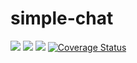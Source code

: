 simple-chat
===========

<img src="https://travis-ci.org/VanDalkvist/simple-talk.svg?branch=master"></img>  <img src="https://david-dm.org/VanDalkvist/simple-talk.png"></img>  <img src="https://david-dm.org/VanDalkvist/simple-talk/dev-status.png"></img>  [![Coverage Status](https://coveralls.io/repos/VanDalkvist/simple-talk/badge.svg)](https://coveralls.io/r/VanDalkvist/simple-talk)
